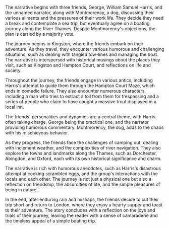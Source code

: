 The narrative begins with three friends, George, William Samuel Harris, and the unnamed narrator, along with Montmorency, a dog, discussing their various ailments and the pressures of their work life. They decide they need a break and contemplate a sea trip, but eventually agree on a boating journey along the River Thames. Despite Montmorency's objections, the plan is carried by a majority vote.

The journey begins in Kingston, where the friends embark on their adventure. As they travel, they encounter various humorous and challenging situations, such as dealing with tangled tow-lines and managing the boat. The narrative is interspersed with historical musings about the places they visit, such as Kingston and Hampton Court, and reflections on life and society.

Throughout the journey, the friends engage in various antics, including Harris's attempt to guide them through the Hampton Court Maze, which ends in comedic failure. They also encounter numerous characters, including a man who tries to extract a toll from them for trespassing and a series of people who claim to have caught a massive trout displayed in a local inn.

The friends' personalities and dynamics are a central theme, with Harris often taking charge, George being the practical one, and the narrator providing humorous commentary. Montmorency, the dog, adds to the chaos with his mischievous behavior.

As they progress, the friends face the challenges of camping out, dealing with inclement weather, and the complexities of river navigation. They also explore the towns and landmarks along the Thames, such as Dorchester, Abingdon, and Oxford, each with its own historical significance and charm.

The narrative is rich with humorous anecdotes, such as Harris's disastrous attempt at cooking scrambled eggs, and the group's interactions with the locals and each other. The journey is not just a physical one but also a reflection on friendship, the absurdities of life, and the simple pleasures of being in nature.

In the end, after enduring rain and mishaps, the friends decide to cut their trip short and return to London, where they enjoy a hearty supper and toast to their adventure. The story concludes with a reflection on the joys and trials of their journey, leaving the reader with a sense of camaraderie and the timeless appeal of a simple boating trip.